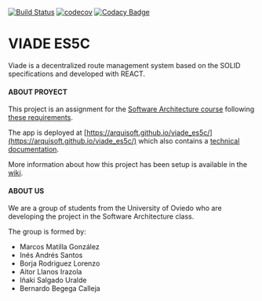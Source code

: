 [![Build Status](https://travis-ci.org/Arquisoft/viade_es5c.svg?branch=master)](https://travis-ci.org/Arquisoft/viade_es5c)
[![codecov](https://codecov.io/gh/Arquisoft/viade_es5c/branch/master/graph/badge.svg)](https://codecov.io/gh/Arquisoft/viade_es5c)
[![Codacy Badge](https://api.codacy.com/project/badge/Grade/6719d7bca5d443f2abfe1ebcac953601)](https://www.codacy.com/gh/Arquisoft/viade_es5c?utm_source=github.com&amp;utm_medium=referral&amp;utm_content=Arquisoft/viade_es5c&amp;utm_campaign=Badge_Grade)

# VIADE ES5C

Viade is a decentralized route management system  based on the SOLID specifications and developed with REACT.

#### ABOUT PROYECT
This project is an assignment for the [Software Architecture course](https://arquisoft.github.io/) following [these requirements](https://labra.solid.community/public/SoftwareArchitecture/AssignmentDescription/).

The app is deployed at [https://arquisoft.github.io/viade_es5c/](https://arquisoft.github.io/viade_es5c/) which also contains a [technical documentation](https://arquisoft.github.io/viade_es5c/docs).

More information about how this project has been setup is available in the [wiki](https://github.com/Arquisoft/viade_es5c/wiki).

#### ABOUT US
We are a group of students from the University of Oviedo who are developing the project in the Software Architecture class. 

The group is formed by:
* Marcos Matilla González
* Inés Andrés Santos
* Borja Rodriguez Lorenzo
* Aitor Llanos Irazola
* Iñaki Salgado Uralde
* Bernardo Begega Calleja